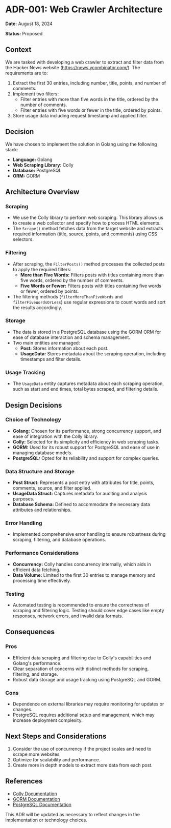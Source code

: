 # ADR-001: Web Crawler Architecture

**Date:** August 18, 2024

**Status:** Proposed

## Context
We are tasked with developing a web crawler to extract and filter data from the Hacker News website (https://news.ycombinator.com/). The requirements are to:

1. Extract the first 30 entries, including number, title, points, and number of comments.
2. Implement two filters:
   - Filter entries with more than five words in the title, ordered by the number of comments.
   - Filter entries with five words or fewer in the title, ordered by points.
3. Store usage data including request timestamp and applied filter.

## Decision
We have chosen to implement the solution in Golang using the following stack:

- **Language:** Golang
- **Web Scraping Library:** Colly
- **Database:** PostgreSQL
- **ORM:** GORM

## Architecture Overview

### Scraping
- We use the Colly library to perform web scraping. This library allows us to create a web collector and specify how to process HTML elements.
- The `Scrape()` method fetches data from the target website and extracts required information (title, source, points, and comments) using CSS selectors.

### Filtering
- After scraping, the `FilterPosts()` method processes the collected posts to apply the required filters:
  - **More than Five Words:** Filters posts with titles containing more than five words, ordered by the number of comments.
  - **Five Words or Fewer:** Filters posts with titles containing five words or fewer, ordered by points.
- The filtering methods (`filterMoreThanFiveWords` and `filterFiveWordsOrLess`) use regular expressions to count words and sort the results accordingly.

### Storage
- The data is stored in a PostgreSQL database using the GORM ORM for ease of database interaction and schema management.
- Two main entities are managed:
  - **Post:** Stores information about each post.
  - **UsageData:** Stores metadata about the scraping operation, including timestamps and filter details.

### Usage Tracking
- The `UsageData` entity captures metadata about each scraping operation, such as start and end times, total bytes scraped, and filtering details.

## Design Decisions

### Choice of Technology
- **Golang:** Chosen for its performance, strong concurrency support, and ease of integration with the Colly library.
- **Colly:** Selected for its simplicity and efficiency in web scraping tasks.
- **GORM:** Used for its robust support for PostgreSQL and ease of use in managing database models.
- **PostgreSQL:** Opted for its reliability and support for complex queries.

### Data Structure and Storage
- **Post Struct:** Represents a post entry with attributes for title, points, comments, source, and filter applied.
- **UsageData Struct:** Captures metadata for auditing and analysis purposes.
- **Database Schema:** Defined to accommodate the necessary data attributes and relationships.

### Error Handling
- Implemented comprehensive error handling to ensure robustness during scraping, filtering, and database operations.

### Performance Considerations
- **Concurrency:** Colly handles concurrency internally, which aids in efficient data fetching.
- **Data Volume:** Limited to the first 30 entries to manage memory and processing time effectively.

### Testing
- Automated testing is recommended to ensure the correctness of scraping and filtering logic. Testing should cover edge cases like empty responses, network errors, and invalid data formats.

## Consequences

### Pros
- Efficient data scraping and filtering due to Colly's capabilities and Golang's performance.
- Clear separation of concerns with distinct methods for scraping, filtering, and storage.
- Robust data storage and usage tracking using PostgreSQL and GORM.

### Cons
- Dependence on external libraries may require monitoring for updates or changes.
- PostgreSQL requires additional setup and management, which may increase deployment complexity.

## Next Steps and Considerations
1. Consider the use of concurrency if the project scales and need to scrape more websites
2. Optimize for scalability and performance.
3. Create more in depth models to extract more data from each post.

## References
- [Colly Documentation](https://pkg.go.dev/github.com/gocolly/colly/v2)
- [GORM Documentation](https://gorm.io/docs/)
- [PostgreSQL Documentation](https://www.postgresql.org/docs/)

This ADR will be updated as necessary to reflect changes in the implementation or technology choices.
